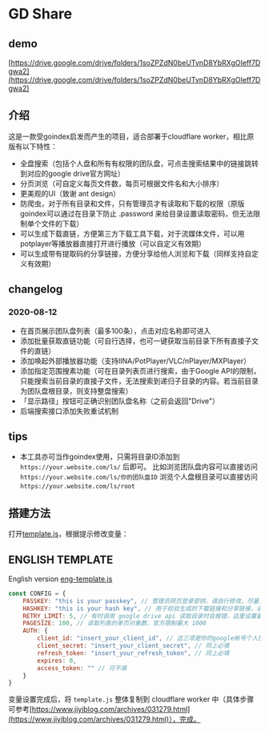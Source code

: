 # GD Share
## demo
[https://drive.google.com/drive/folders/1soZPZdN0beUTvnD8YbRXgOIeff7Dgwa2](https://drive.google.com/drive/folders/1soZPZdN0beUTvnD8YbRXgOIeff7Dgwa2)

## 介绍
这是一款受goindex启发而产生的项目，适合部署于cloudflare worker，相比原版有以下特性：

- 全盘搜索（包括个人盘和所有有权限的团队盘，可点击搜索结果中的链接跳转到对应的google drive官方网址）
- 分页浏览（可自定义每页文件数，每页可根据文件名和大小排序）
- 更美观的UI（致谢 ant design）
- 防爬虫，对于所有目录和文件，只有管理员才有读取和下载的权限（原版goindex可以通过在目录下防止 .password 来给目录设置读取密码，但无法限制单个文件的下载）
- 可以生成下载直链，方便第三方下载工具下载，对于流媒体文件，可以用potplayer等播放器直接打开进行播放（可以自定义有效期）
- 可以生成带有提取码的分享链接，方便分享给他人浏览和下载（同样支持自定义有效期）

## changelog
### 2020-08-12
- 在首页展示团队盘列表（最多100条），点击对应名称即可进入
- 添加批量获取直链功能（可自行选择，也可一键获取当前目录下所有直接子文件的直链）
- 添加唤起外部播放器功能（支持IINA/PotPlayer/VLC/nPlayer/MXPlayer）
- 添加指定范围搜素功能（可在目录列表页进行搜索，由于Google API的限制，只能搜索当前目录的直接子文件，无法搜索到递归子目录的内容。若当前目录为团队盘根目录，则支持整盘搜索）
- 「显示路径」按钮可正确识别团队盘名称（之前会返回"Drive"）
- 后端搜索接口添加失败重试机制

## tips
- 本工具亦可当作goindex使用，只需将目录ID添加到 `https://your.website.com/ls/` 后即可。
比如浏览团队盘内容可以直接访问 `https://your.website.com/ls/你的团队盘ID`
浏览个人盘根目录可以直接访问 `https://your.website.com/ls/root`

## 搭建方法
打开[template.js](./template.js)，根据提示修改变量：

## ENGLISH TEMPLATE
English version [eng-template.js](./eng-template.js)

```javascript
const CONFIG = {
    PASSKEY: "this is your passkey", // 管理员网页登录密钥，请自行修改，尽量复杂
    HASHKEY: "this is your hash key", // 用于校验生成的下载链接和分享链接，请自行修改，尽量复杂。修改后之前生成的下载和分享链接都会失效
    RETRY_LIMIT: 5, // 有时调用 google drive api 读取目录时会报错，这里设置最多允许重试的次数
    PAGESIZE: 100, // 读取列表的单页对象数，官方限制最大 1000
    AUTH: {
        client_id: "insert_your_client_id", // 这三项是你的google帐号个人授权信息，和goindex相同
        client_secret: "insert_your_client_secret", // 同上必填
        refresh_token: "insert_your_refresh_token", // 同上必填
        expires: 0,
        access_token: "" // 可不填
    }
}
```
变量设置完成后，将 `template.js` 整体复制到 cloudflare worker 中（具体步骤可参考[https://www.jiyiblog.com/archives/031279.html](https://www.jiyiblog.com/archives/031279.html)），完成。
